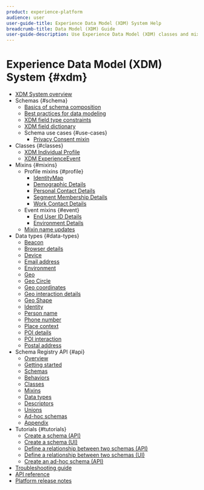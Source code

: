 ```yaml
---
product: experience-platform
audience: user
user-guide-title: Experience Data Model (XDM) System Help
breadcrumb-title: Data Model (XDM) Guide
user-guide-description: Use Experience Data Model (XDM) classes and mixins to standardize experience data.
---
```


# Experience Data Model (XDM) System {#xdm}

* [XDM System overview](home.md)
* Schemas {#schema}
  * [Basics of schema composition](schema/composition.md)
  * [Best practices for data modeling](schema/best-practices.md)
  * [XDM field type constraints](schema/field-constraints.md)
  * [XDM field dictionary](schema/field-dictionary.md)
  * Schema use cases {#use-cases}
    * [Privacy Consent mixin](schema/privacy-consent.md)
* Classes {#classes}
  * [XDM Individual Profile](./classes/individual-profile.md)
  * [XDM ExperienceEvent](./classes/experienceevent.md)
* Mixins {#mixins}
  * Profile mixins {#profile}
    * [IdentityMap](./mixins/profile/identitymap.md)
    * [Demographic Details](./mixins/profile/person-details.md)
    * [Personal Contact Details](./mixins/profile/personal-details.md)
    * [Segment Membership Details](./mixins/profile/segmentation.md)
    * [Work Contact Details](./mixins/profile/work-details.md)
  * Event mixins {#event}
    * [End User ID Details](./mixins/event/enduserids.md)
    * [Environment Details](./mixins/event/environment-details.md)
  * [Mixin name updates](./mixins/name-updates.md)
* Data types {#data-types}
    * [Beacon](./data-types/beacon.md)
    * [Browser details](./data-types/browser-details.md)
    * [Device](./data-types/device.md)
    * [Email address](./data-types/email-address.md)
    * [Environment](./data-types/environment.md)
    * [Geo](./data-types/geo.md)
    * [Geo Circle](./data-types/geo-circle.md)
    * [Geo coordinates](./data-types/geo-coordinates.md)
    * [Geo interaction details](./data-types/geo-interaction-details.md)
    * [Geo Shape](./data-types/geo-shape.md)
    * [Identity](./data-types/identity.md)
    * [Person name](./data-types/person-name.md)
    * [Phone number](./data-types/phone-number.md)
    * [Place context](./data-types/place-context.md)
    * [POI details](./data-types/poi-details.md)
    * [POI interaction](./data-types/poi-interaction.md)
    * [Postal address](./data-types/postal-address.md)
* Schema Registry API {#api}
  * [Overview](api/overview.md)
  * [Getting started](api/getting-started.md)
  * [Schemas](api/schemas.md)
  * [Behaviors](api/behaviors.md)
  * [Classes](api/classes.md)
  * [Mixins](api/mixins.md)
  * [Data types](api/data-types.md)
  * [Descriptors](api/descriptors.md)
  * [Unions](api/unions.md)
  * [Ad-hoc schemas](api/ad-hoc.md)
  * [Appendix](api/appendix.md)
* Tutorials {#tutorials}
  * [Create a schema (API)](tutorials/create-schema-api.md)
  * [Create a schema (UI)](tutorials/create-schema-ui.md)
  * [Define a relationship between two schemas (API)](tutorials/relationship-api.md)
  * [Define a relationship between two schemas (UI)](tutorials/relationship-ui.md)
  * [Create an ad-hoc schema (API)](tutorials/ad-hoc.md)
* [Troubleshooting guide](troubleshooting-guide.md)
* [API reference](https://www.adobe.io/apis/experienceplatform/home/api-reference.html#!acpdr/swagger-specs/schema-registry.yaml)
* [Platform release notes](https://www.adobe.com/go/platform-release-notes-en)